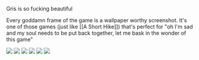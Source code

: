 Gris is so fucking beautiful

Every goddamn frame of the game is a wallpaper worthy screenshot. It's one of those games (just like [[A Short Hike]]) that's perfect for "oh I'm sad and my soul needs to be put back together, let me bask in the wonder of this game"

![](https://assets.rockpapershotgun.com/images/2018/12/GRIS-k.jpg)
![](https://pbs.twimg.com/media/DuyzFkHW4AIgc6P.jpg)
![](https://www.newgamenetwork.com/images/uploads/gallery/GRIS/gris_06.jpg)
![](https://images.pushsquare.com/screenshots/101456/large.jpg)
![](https://images.pushsquare.com/screenshots/101455/large.jpg)
![](https://wallpapercave.com/wp/wp6250394.png)
